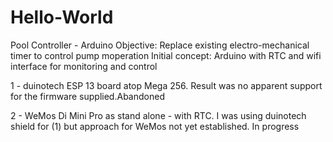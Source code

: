# Hello-World
Pool Controller - Arduino
Objective: Replace existing electro-mechanical timer to control pump moperation
Initial concept: Arduino with RTC and wifi interface for monitoring and control

1 - duinotech ESP 13 board atop Mega 256. Result was no apparent support for the firmware supplied.Abandoned

2 - WeMos Di Mini Pro as stand alone - with RTC. I was using duinotech shield for (1) but approach for WeMos not yet established. In progress
